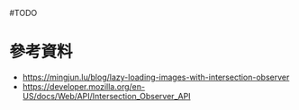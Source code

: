 #TODO 

# 參考資料

- <https://mingjun.lu/blog/lazy-loading-images-with-intersection-observer>
- <https://developer.mozilla.org/en-US/docs/Web/API/Intersection_Observer_API>
